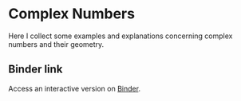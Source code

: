 # Complex Numbers

Here I collect some examples and explanations concerning complex numbers and their geometry.



## Binder link

Access an interactive version on [Binder](https://mybinder.org/v2/gh/queezz/Complex_Numbers/594b51cb43fef52bf8f15f57d9b8e5d9b26c4178).

